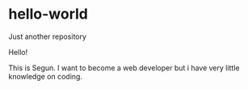 # hello-world
Just another repository

Hello!

This is Segun. I want to become a web developer but i have very little knowledge on coding.
